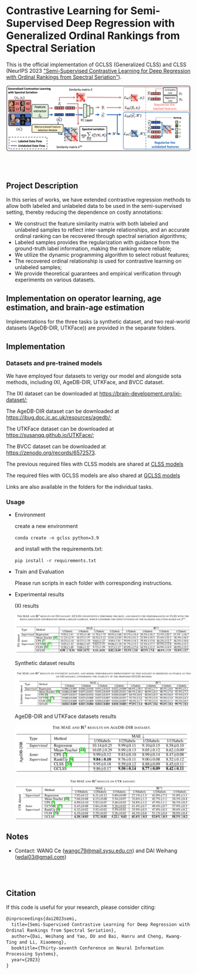 
# Contrastive Learning for Semi-Supervised Deep Regression with Generalized Ordinal Rankings from Spectral Seriation



This is the official implementation of GCLSS (Generalized CLSS) and CLSS (NeurIPS 2023 ["Semi-Supervised Contrastive Learning for Deep Regression with Ordinal Rankings from Spectral Seriation"](https://openreview.net/forum?id=ij3svnPLzG)).

![GCLSS](/docs/GCLSS.png)

<br />
<br />

## Project Description
In this series of works, we have extended contrastive regression methods to allow both labeled and unlabeled data to be used in the semi-supervised setting, thereby reducing the dependence on costly annotations:
- We construct the feature similarity matrix with both labeled and unlabeled samples to reflect inter-sample relationships, and an accurate ordinal ranking can be recovered through spectral seriation algorithms;
- Labeled samples provides the regularization with guidance from the ground-truth label information, making the ranking more reliable;
- We utilize the dynamic programming algorithm to select robust features;
- The recovered ordinal relationship is used for contrastive learning on unlabeled samples;
- We provide theoretical guarantees and empirical verification through experiments on various datasets.


## Implementation on operator learning, age estimation, and brain-age estimation

Implementations for the three tasks (a synthetic dataset, and two real-world datasets (AgeDB-DIR, UTKFace)) are provided in the separate folders. 


## Implementation

### Datasets and pre-trained models
We have employed four datasets to verigy our model and alongside sota methods, including IXI, AgeDB-DIR, UTKFace, and BVCC dataset.

The IXI dataset can be downloaded at https://brain-development.org/ixi-dataset/;

The AgeDB-DIR dataset can be downloaded at https://ibug.doc.ic.ac.uk/resources/agedb/;

The UTKFace dataset can be downloaded at https://susanqq.github.io/UTKFace/;

The BVCC dataset can be downloaded at https://zenodo.org/records/6572573.

The previous required files with CLSS models are shared at [CLSS models](https://hkustconnect-my.sharepoint.com/:f:/g/personal/wdaiaj_connect_ust_hk/Eu_ZWAv3ZCNHvNl4U24F-7sBnr9Ur57IWtbBHTnyIOGmdQ?e=VRNVGb)

The required files with GCLSS models are also shared at [GCLSS models](https://drive.google.com/drive/folders/1K03i8NkqHscXiZG4sGNsRjvCuQ9zS1WV?usp=sharing)

Links are also available in the folders for the individual tasks.

### Usage

- Environment
  
  create a new environment 

  `conda create -n gclss python=3.9`

  and install with the requirements.txt:

  `pip install -r requirements.txt`
  
- Train and Evaluation
  
  Please run scripts in each folder with corresponding instructions.
  
- Experimental results

  IXI results

  ![GCLSS](/docs/IXI.png)

  Synthetic dataset results

  ![GCLSS](/docs/synthetic.png)

  AgeDB-DIR and UTKFace datasets results

  ![GCLSS](/docs/AgeDB-DIR.png)

  ![GCLSS](/docs/UTKFace.png)



## Notes
* Contact: WANG Ce (wangc79@mail.sysu.edu.cn) and DAI Weihang (wdai03@gmail.com)
<br />
<br />

## Citation
If this code is useful for your research, please consider citing:


```
@inproceedings{dai2023semi,
  title={Semi-Supervised Contrastive Learning for Deep Regression with Ordinal Rankings from Spectral Seriation},
  author={Dai, Weihang and Yao, DU and Bai, Hanru and Cheng, Kwang-Ting and Li, Xiaomeng},
  booktitle={Thirty-seventh Conference on Neural Information Processing Systems},
  year={2023}
}

```

